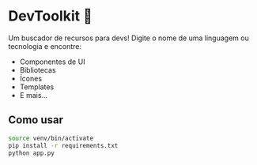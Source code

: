 # DevToolkit 🔧

Um buscador de recursos para devs! Digite o nome de uma linguagem ou tecnologia e encontre:

- Componentes de UI
- Bibliotecas
- Ícones
- Templates
- E mais...

## Como usar

```bash
source venv/bin/activate
pip install -r requirements.txt
python app.py
